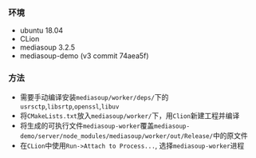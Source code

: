 
### 环境
- ubuntu 18.04
- CLion
- mediasoup 3.2.5
- mediasoup-demo (v3 commit 74aea5f)


### 方法
- 需要手动编译安装`mediasoup/worker/deps/`下的`usrsctp`,`libsrtp`,`openssl`,`libuv`
- 将`CMakeLists.txt`放入`mediasoup/worker/`下，用`Clion`新建工程并编译
- 将生成的可执行文件`mediasoup-worker`覆盖`mediasoup-demo/server/node_modules/mediasoup/worker/out/Release/`中的原文件
- 在`CLion`中使用`Run->Attach to Process...`, 选择`mediasoup-worker`进程